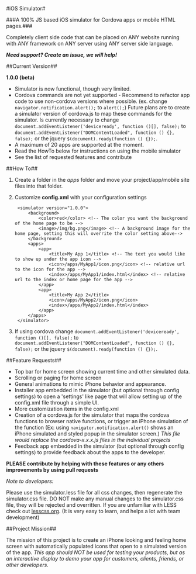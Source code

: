 #iOS Simulator#

###A 100% JS based iOS simulator for Cordova apps or mobile HTML pages.###

Completely client side code that can be placed on ANY website running with ANY framework on ANY server using ANY server side language.

***Need support? Create an issue, we will help!***

##Current Version##

**1.0.0 (beta)**

* Simulator is now functional, though very limited. 
* Cordova commands are not yet supported - Recommend to refactor app code to use non-cordova versions where possible. (ex. change `navigator.notification.alert();` to `alert();`) Future plans are to create a simulator version of cordova.js to map these commands for the simulator. Is currently necessary to change `document.addEventListener('deviceready', function ()[], false);` to `document.addEventListener("DOMContentLoaded", function () {}, false);` or the jquery `$(document).ready(function () {});`.
* A maximum of 20 apps are supported at the moment.
* Read the HowTo below for instructions on using the mobile simulator
* See the list of requested features and contribute

##How To##

1. Create a folder in the *apps* folder and move your project/app/mobile site files into that folder.
2. Customize **config.xml** with your configuration settings
 
		<simulator version="1.0.0">
			<background>
				<color>red</color> <!-- The color you want the background of the home page to be -->
				<image>/img/bg.png</image> <!-- A background image for the home page, setting this will overrite the color setting above-->
			</background>
			<apps>
				<app>
					<title>My App 1</title> <!-- The text you would like to show up under the app icon -->
					<icon>/apps/MyApp1/icon.png</icon> <!-- relative url to the icon for the app -->
					<index>/apps/MyApp1/index.html</index> <!-- relative url to the index or home page for the app -->
				</app>
				<app>
					<title>My App 2</title>
					<icon>/apps/MyApp2/icon.png</icon>
					<index>/apps/MyApp2/index.html</index>
				</app>
			</apps>
		</simulator>


3. If using cordova change `document.addEventListener('deviceready', function ()[], false);` to `document.addEventListener("DOMContentLoaded", function () {}, false);` or the jquery `$(document).ready(function () {});`.

##Feature Requests##

* Top bar for home screen showing current time and other simulated data.
* Scrolling or paging for home screen
* General animations to mimic iPhone behavior and appearance.
* Installer app embedded in the simulator (but optional through config settings) to open a 'settings' like page that will allow setting up of the config.xml file through a simple UI.
* More customization items in the config.xml
* Creation of a cordova.js for the simulator that maps the cordova functions to browser native functions, or trigger an iPhone simulation of the function (Ex: using `navigator.notification.alert()` shows an iPhone simulated and styled popup in the simulator screen.) *This file would replace the cordova-x.x.x.js files in the individual projects*
* Feedback app embedded in the simulator (but optional through config settings) to provide feedback about the apps to the developer.

**PLEASE contribute by helping with these features or any others improvements by using pull requests**

*Note to developers:*

Please use the simulator.less file for all css changes, then regenerate the simulator.css file. DO NOT make any manual changes to the simulator.css file, they will be rejected and overritten. If you are unfamiliar with LESS check out [lesscss.org](http://lesscss.org). (It is very easy to learn, and helps a lot with team development)

##Project Mission##
 
The mission of this project is to create an iPhone looking and feeling home screen with automatically populated icons that open to a simulated version of the app. *This app should NOT be used for testing your products, but as an interactive display to demo your app for customers, clients, friends, or other developers.*
